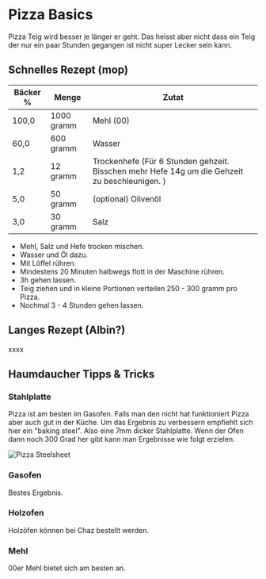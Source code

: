 # Pizza Basics

Pizza Teig wird besser je länger er geht. Das heisst aber nicht dass ein Teig der nur ein paar Stunden gegangen ist nicht super Lecker sein kann.

## Schnelles Rezept (mop)

| Bäcker % |      Menge | Zutat |
| -------- | ---------- | --------------------------------|
|    100,0 | 1000 gramm | Mehl (00) |
|     60,0 |  600 gramm | Wasser |
|      1,2 |   12 gramm | Trockenhefe (Für 6 Stunden gehzeit. Bisschen mehr Hefe 14g um die Gehzeit zu beschleunigen. ) |
|      5,0 |   50 gramm | (optional) Olivenöl |
|      3,0 |   30 gramm | Salz |

* Mehl, Salz und Hefe trocken mischen.
* Wasser und Öl dazu.
* Mit Löffel rühren.
* Mindestens 20 Minuten halbwegs flott in der Maschine rühren.
* 3h gehen lassen.
* Teig ziehen und in kleine Portionen verteilen 250 - 300 gramm pro Pizza.
* Nochmal 3 - 4 Stunden gehen lassen.

## Langes Rezept (Albin?)

xxxx

## Haumdaucher Tipps & Tricks

### Stahlplatte

Pizza ist am besten im Gasofen. Falls man den nicht hat funktioniert Pizza aber auch gut in der Küche. Um das Ergebnis zu verbessern empfiehlt sich hier ein "baking steel". Also eine 7mm dicker Stahlplatte. Wenn der Ofen dann noch 300 Grad her gibt kann man Ergebnisse wie folgt erzielen.

![Pizza Steelsheet](./pics/pizza_steelsheet.png)

### Gasofen

Bestes Ergebnis.

### Holzofen

Holzöfen können bei Chaz bestellt werden.

### Mehl

00er Mehl bietet sich am besten an.